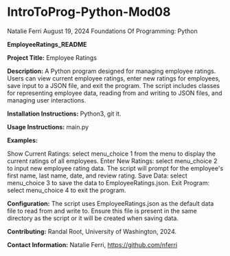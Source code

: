 # IntroToProg-Python-Mod08

Natalie Ferri
August 19, 2024
Foundations Of Programming: Python

**EmployeeRatings_README**

**Project Title:** Employee Ratings

**Description:** A Python program designed for managing employee ratings. Users can view current employee ratings, enter new ratings for employees, save input to a JSON file, and exit the program. The script includes classes for representing employee data, reading from and writing to JSON files, and managing user interactions. 

**Installation Instructions:** Python3, git it. 

**Usage Instructions:** main.py

**Examples:**

Show Current Ratings: select menu_choice 1 from the menu to display the current ratings of all employees.
Enter New Ratings: select menu_choice 2 to input new employee rating data. The script will prompt for the employee's first name, last name, date, and review rating.
Save Data: select menu_choice 3 to save the data to EmployeeRatings.json.
Exit Program: select menu_choice 4 to exit the program.

**Configuration:** The script uses EmployeeRatings.json as the default data file to read from and write to. Ensure this file is present in the same directory as the script or it will be created when saving data.

**Contributing:** Randal Root, University of Washington, 2024. 

**Contact Information:** Natalie Ferri, https://github.com/nferri 

